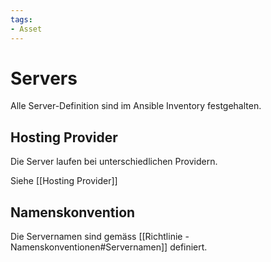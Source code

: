 ```yaml
---
tags:
- Asset
---
```

# Servers

Alle Server-Definition sind im Ansible Inventory festgehalten.

## Hosting Provider

Die Server laufen bei unterschiedlichen Providern.

Siehe [[Hosting Provider]]

## Namenskonvention

Die Servernamen sind gemäss [[Richtlinie - Namenskonventionen#Servernamen]] definiert.





